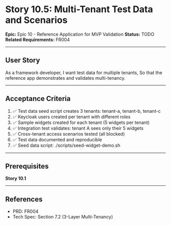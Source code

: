 # Story 10.5: Multi-Tenant Test Data and Scenarios

**Epic:** Epic 10 - Reference Application for MVP Validation
**Status:** TODO
**Related Requirements:** FR004

---

## User Story

As a framework developer,
I want test data for multiple tenants,
So that the reference app demonstrates and validates multi-tenancy.

---

## Acceptance Criteria

1. ✅ Test data seed script creates 3 tenants: tenant-a, tenant-b, tenant-c
2. ✅ Keycloak users created per tenant with different roles
3. ✅ Sample widgets created for each tenant (5 widgets per tenant)
4. ✅ Integration test validates: tenant A sees only their 5 widgets
5. ✅ Cross-tenant access scenarios tested (all blocked)
6. ✅ Test data documented and reproducible
7. ✅ Seed data script: ./scripts/seed-widget-demo.sh

---

## Prerequisites

**Story 10.1**

---

## References

- PRD: FR004
- Tech Spec: Section 7.2 (3-Layer Multi-Tenancy)
